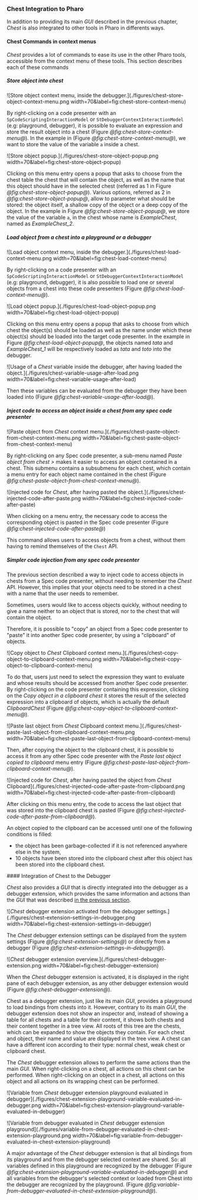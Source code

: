 ### Chest Integration to Pharo

In addition to providing its main _GUI_ described in the previous chapter, _Chest_ is also integrated to other tools in Pharo in differents ways.

#### Chest Commands in context menus

_Chest_ provides a lot of commands to ease its use in the other Pharo tools, accessible from the context menu of these tools.
This section describes each of these commands

##### Store object into chest

![Store object context menu, inside the debugger.](./figures/chest-store-object-context-menu.png width=70&label=fig:chest-store-context-menu) 

By right-clicking on a code presenter with an `SpCodeScriptingInteractionModel` or `StDebuggerContextInteractionModel` (e.g: playground, debugger), it is possible to evaluate an expression and store the result object into a chest (Figure *@fig:chest-store-context-menu@*).
In the example in (Figure *@fig:chest-store-context-menu@*), we want to store the value of the variable `a` inside a chest.

![Store object popup.](./figures/chest-store-object-popup.png width=70&label=fig:chest-store-object-popup)

Clicking on this menu entry opens a popup that asks to choose from the chest table the chest that will contain the object, as well as the name that this object should have in the selected chest (referred as 1 in Figure *@fig:chest-store-object-popup@*).
Various options, referred as 2 in *@fig:chest-store-object-popup@*, allow to parameter what should be stored: the object itself, a shallow copy of the object or a deep copy of the object.
In the example in Figure *@fig:chest-store-object-popup@*, we store the value of the variable `a`, in the chest whose name is _ExampleChest_, named as _ExampleChest\_2_.

##### Load object from a chest into a playground or a debugger

![Load object context menu, inside the debugger.](./figures/chest-load-context-menu.png width=70&label=fig:chest-load-context-menu)

By right-clicking on a code presenter with an `SpCodeScriptingInteractionModel` or `StDebuggerContextInteractionModel` (e.g: playground, debugger), it is also possible to load one or several objects from a chest into these code presenters (Figure *@fig:chest-load-context-menu@*).

![Load object popup.](./figures/chest-load-object-popup.png width=70&label=fig:chest-load-object-popup)

Clicking on this menu entry opens a popup that asks to choose from which chest the object(s) should be loaded as well as the name under which these object(s) should be loaded into the target code presenter.
In the example in Figure *@fig:chest-load-object-popup@*, the objects named _tata_ and _ExampleChest\_1_ will be respectively loaded as _tata_ and _toto_ into the debugger.

![Usage of a _Chest_ variable inside the debugger, after having loaded the object.](./figures/chest-variable-usage-after-load.png width=70&label=fig:chest-variable-usage-after-load)

Then these variables can be evaluated from the debugger they have been loaded into (Figure *@fig:chest-variable-usage-after-load@*).

##### Inject code to access an object inside a chest from any spec code presenter

![Paste object from _Chest_ context menu.](./figures/chest-paste-object-from-chest-context-menu.png width=70&label=fig:chest-paste-object-from-chest-context-menu)

By right-clicking on any Spec code presenter, a sub-menu named _Paste object from chest >_ makes it easier to access an object contained in a chest. 
This submenu contains a subsubmenu for each chest, which contain a menu entry for each object name contained in the chest (Figure *@fig:chest-paste-object-from-chest-context-menu@*).

![Injected code for _Chest_, after having pasted the object.](./figures/chest-injected-code-after-paste.png width=70&label=fig:chest-injected-code-after-paste)

When clicking on a menu entry, the necessary code to access the corresponding object is pasted in the Spec code presenter (Figure *@fig:chest-injected-code-after-paste@*)

This command allows users to access objects from a chest, without them having to remind themselves of the `Chest` API.

##### Simpler code injection from any spec code presenter

The previous section described a way to inject code to access objects in chests from a Spec code presenter, without needing to remember the _Chest_ API.
However, this implies that your objects need to be stored in a chest with a name that the user needs to remember.

Sometimes, users would like to access objects quickly, without needing to give a name neither to an object that is stored, nor to the chest that will contain the object.

Therefore, it is possible to "copy" an object from a Spec code presenter to "paste" it into another Spec code presenter, by using a "clipboard" of objects.

![Copy object to _Chest_ Clipboard context menu.](./figures/chest-copy-object-to-clipboard-context-menu.png width=70&label=fig:chest-copy-object-to-clipboard-context-menu)

To do that, users just need to select the expression they want to evaluate and whose results should be accessed from another Spec code presenter. 
By right-clicking on the code presenter containing this expression, clicking on the _Copy object in a clipboard chest_ it stores the result of the selected expression into a clipboard of objects, which is actually the default _ClipboardChest_ (Figure *@fig:chest-copy-object-to-clipboard-context-menu@*).

![Paste last object from _Chest_ Clipboard context menu.](./figures/chest-paste-last-object-from-clipboard-context-menu.png width=70&label=fig:chest-paste-last-object-from-clipboard-context-menu)

Then, after copying the object to the clipboard chest, it is possible to access it from any other Spec code presenter with the _Paste last object copied to clipboard_ menu entry (Figure *@fig:chest-paste-last-object-from-clipboard-context-menu@*).

![Injected code for _Chest_, after having pasted the object from _Chest_ Clipboard](./figures/chest-injected-code-after-paste-from-clipboard.png width=70&label=fig:chest-injected-code-after-paste-from-clipboard)

After clicking on this menu entry, the code to access the last object that was stored into the clipboard chest is pasted (Figure *@fig:chest-injected-code-after-paste-from-clipboard@*).

An object copied to the clipboard can be accessed until one of the following conditions is filled:
- the object has been garbage-collected if it is not referenced anywhere else in the system,
- 10 objects have been stored into the clipboard chest after this object has been stored into the clipboard chest.

#### Integration of Chest to the Debugger

_Chest_ also provides a _GUI_ that is directly integrated into the debugger as a debugger extension, which provides the same information and actions than the _GUI_ that was described [in the previous section](#chest-graphical-user-interface).

![_Chest_ debugger extension activated from the debugger settings.](./figures/chest-extension-settings-in-debugger.png width=70&label=fig:chest-extension-settings-in-debugger)

The _Chest_ debugger extension settings can be displayed from the system settings (Figure *@fig:chest-extension-settings@*) or directly from a debugger (Figure *@fig:chest-extension-settings-in-debugger@*).

![_Chest_ debugger extension overview.](./figures/chest-debugger-extension.png width=70&label=fig:chest-debugger-extension)

When the _Chest_ debugger extension is activated, it is displayed in the right pane of each debugger extension, as any other debugger extension would (Figure *@fig:chest-debugger-extension@*).

Chest as a debugger extension, just like its main _GUI_, provides a playground to load bindings from chests into it.
However, contrary to its main _GUI_, the debugger extension does not show an inspector and, instead of showing a table for all chests and a table for their content, it shows both chests and their content together in a tree view.
All roots of this tree are the chests, which can be expanded to show the objects they contain.
For each chest and object, their name and value are displayed in the tree view.
A chest can have a different icon according to their type: normal chest, weak chest or clipboard chest.

The _Chest_ debugger extension allows to perform the same actions than the main _GUI_.
When right-clicking on a chest, all actions on this chest can be performed.
When right-clicking on an object in a chest, all actions on this object and all actions on its wrapping chest can be performed.

![Variable from _Chest_ debugger extension playground evaluated in debugger](./figures/chest-extension-playground-variable-evaluated-in-debugger.png width=70&label=fig:chest-extension-playground-variable-evaluated-in-debugger)

![Variable from debugger evaluated in _Chest_ debugger extension playground](./figures/variable-from-debugger-evaluated-in-chest-extension-playground.png width=70&label=fig:variable-from-debugger-evaluated-in-chest-extension-playground)

A major advantage of the _Chest_ debugger extension is that all bindings from its playground and from the debugger selected context are shared. So: all variables defined in this playground are recognized by the debugger (Figure *@fig:chest-extension-playground-variable-evaluated-in-debugger@*) and all variables from the debugger's selected context or loaded from Chest into the debugger are recognized by the playground. (Figure *@fig:variable-from-debugger-evaluated-in-chest-extension-playground@*).

